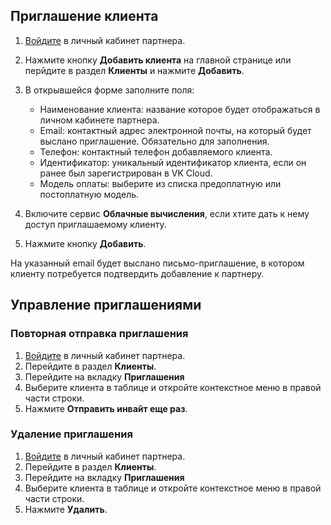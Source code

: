 
## Приглашение клиента

1. [Войдите](https://msk.cloud.vk.com/partnerapp) в личный кабинет партнера.
1. Нажмите кнопку **Добавить клиента** на главной странице или перйдите в раздел **Клиенты** и нажмите **Добавить**.
1. В открывшейся форме заполните поля:

    - Наименование клиента: название которое будет отображаться в личном кабинете партнера.
    - Email: контактный адрес электронной почты, на который будет выслано приглашение. Обязательно для заполнения.
    - Телефон: контактный телефон добавляемого клиента.
    - Идентификатор: уникальный идентификатор клиента, если он ранее был зарегистрирован в VK Cloud.
    - Модель оплаты: выберите из списка предоплатную или постоплатную модель.
1. Включите сервис **Облачные вычисления**, если хтите дать к нему доступ приглашаемому клиенту.
1. Нажмите кнопку **Добавить**.

На указанный email будет выслано письмо-приглашение, в котором клиенту потребуется подтвердить добавление к партнеру.

## Управление приглашениями

### Повторная отправка приглашения

1. [Войдите](https://msk.cloud.vk.com/partnerapp) в личный кабинет партнера.
1. Перейдите в раздел **Клиенты**.
1. Перейдите на вкладку **Приглашения**
1. Выберите клиента в таблице и откройте контекстное меню в правой части строки.
1. Нажмите **Отправить инвайт еще раз**.

### Удаление приглашения

1. [Войдите](https://msk.cloud.vk.com/partnerapp) в личный кабинет партнера.
1. Перейдите в раздел **Клиенты**.
1. Перейдите на вкладку **Приглашения**
1. Выберите клиента в таблице и откройте контекстное меню в правой части строки.
1. Нажмите **Удалить**.
